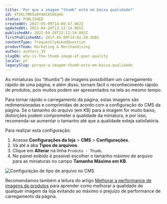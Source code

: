 ```yaml
---
title: 'Por que a imagem "thumb" está em baixa qualidade?'
id: 4T5kL7MK5a8Y4AC8SO0yKG
status: PUBLISHED
createdAt: 2017-05-09T14:00:47.862Z
updatedAt: 2022-04-20T13:12:14.065Z
publishedAt: 2022-04-20T13:12:14.065Z
firstPublishedAt: 2017-05-09T14:02:28.368Z
contentType: frequentlyAskedQuestion
productTeam: Marketing & Merchandising
author: authors_35
slugEN: why-is-the-thumb-image-of-poor-quality
locale: pt
legacySlug: porque-a-imagem-thumb-esta-em-baixa-qualidade
---
```


As miniaturas (ou _“thumbs”_) de imagens possibilitam um carregamento rápido de uma página, e além disso, tornam fácil o reconhecimento rápido de produtos, pois muitos podem ser apresentados na tela ao mesmo tempo. 

Para tornar rápido o carregamento da página, estas imagens são redimensionadas e comprimidas de acordo com a configuração do CMS da página. Se o tamanho do arquivo (em KB) para a imagem for muito baixo, distorções podem comprometer a qualidade da miniatura, e por isso, recomenda-se aumentar o tamanho até que a qualidade esteja satisfatória.

Para realizar esta configuração:
1. Acesse **Configurações da loja** > **CMS** > **Configurações**.
2. Vá até a aba **Tipos de arquivos**.
3. Clique em **Alterar** na linha `Produto - Thumb`.
4. No painel exibido é possível escolher o tamanho máximo de arquivo para as miniaturas no campo **Tamanho Máximo em KB**.

![Configuração de tipo de arquivo no CMS](https://cdn.statically.io/gh/vtexdocs/help-center-content/refs/heads/main/docs/pt/faq/marketing-and-merchandising/porque-a-imagem-thumb-esta-em-baixa-qualidade_1.PNG)

Recomendamos também a leitura do artigo [Melhorar a performance de imagens de produtos](/pt/tutorial/improving-the-performance-of-product-images/) para aprender como melhorar a qualidade de qualquer imagem da loja evitando ao máximo o prejuízo de performance de carregamento da página.

